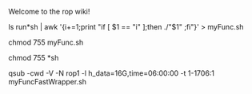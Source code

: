 Welcome to the rop wiki!

ls run*sh | awk '{i+=1;print "if [ $1 == "i" ];then ./"$1" ;fi"}' > myFunc.sh

chmod 755 myFunc.sh 

chmod 755 *sh

qsub -cwd -V -N rop1 -l h_data=16G,time=06:00:00 -t 1-1706:1 myFuncFastWrapper.sh